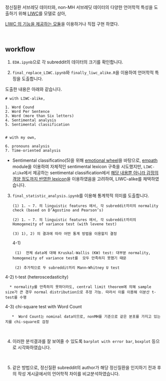 

정신질환 서브레딧 데이터와, non-MH 서브레딧 데이터의 다양한 언어학적 특성을 도출하기 위해 [LIWC](http://liwc.wpengine.com/)를 모델로 삼아, 

[LIWC 의 기능을 제공하는 모듈](https://github.com/kbenoit/LIWCalike)을 이용하거나 직접 구현 하였다. 


<br>


## workflow

1. `EDA.ipynb`으로 각 subreddit의 데이터의 크기를 확인합니다.

2. `final_replace_LIWC.ipynb`와 `finally_liwc_alike.R`을 이용하여 언어학적 특징을 도출합니다. 

도출한 내용은 아래와 같습니다.

```
# with LIWC-alike,

1. Word Cound
2. Word Per Sentence
3. Word (more than Six letters)
4. Sentimental analysis 
5. Sentimental classification


# with my own, 

6. pronouns analysis 
7. Time-oriented analysis 

```

  - Sentimental classificatino(5)을 위해 [emotional wheel](https://www.healthline.com/health/emotion-wheel)을 바탕으로, [empath](https://github.com/Ejhfast/empath-client) module을 이용하여 자체적인 sentimental lexicon 구축을 시도했지만, `LIWC-alike`에서 제공하는 sentimental classification에서 [해당 내용뿐 아니라 감정의 격양 정도까지 반영한 lexicon](https://rdrr.io/github/kbenoit/quanteda.dictionaries/man/data_dictionary_NRC.html)을 이용하였음을 고려하여, LIWC-alike를 채택하였습니다. 
  

3. `final_statistic_analysis.ipynb`를 이용해 통계학적 의미를 도출합니다. 


       (1) 1. ~ 7. 의 linguistic features 에서, 각 subreddit끼리의 normality check (based on D’Agostino and Pearson’s)
   
       (2) 1. ~ 7. 의 linguistic features 에서, 각 subreddit끼리의 Homogeneity of variance test (with levene test)

       (3) 1), 2) 의 결과에 따라 어떤 통계 방법을 이용할지 결정
  
     4-1) 
          
        (1)  전체 data에 대해 Kruskal-Wallis (KW) test: 대부분 normality, homogeneity of variance test를  모두 만족하지 못했기 때문
    
        (2) 추가적으로 두 subreddit끼리 Mann–Whitney U test
     
     
  4-2)  t-test (heteroscedasticity)
    
      * normality를 만족하지 못하더라도, central limit theorem에 의해 sample size가 큰 경우 normal distribution으로 추정 가능. 따라서 이를 이용해 이분산 t-test를 수행 
        
  4-3) chi-square test with Word Count
  
       *  Word Count는 nominal data이므로, nonMH를 기준으로 같은 분포를 가지고 있는지를 chi-square로 검정 
     
<br>

4. 이러한 분석결과를 잘 보여줄 수 있도록 `barplot with error bar`, `boxplot` 등으로 시각화하였습니다. 



<br>

5. 같은 방법으로, 정신질환 subreddit의 author가 해당 정신질환을 인지하기 전과 후의 작성 게시글에서의 언어학적 차이를 비교분석하였습니다. 
